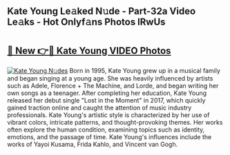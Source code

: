 ## Kate Young Le𝚊ked N𝚞de - Part-32a Video Le𝚊ks - Hot Onlyf𝚊ns Photos lRwUs

# <h2><a href="http://ac50748.deff.icu/?id=Kate+Young">🔗 New 👉🔴 Kate Young VIDEO Photos</a></h2>

[![Kate Young N𝚞des](https://i.imgur.com/rIISA9y.gif)](http://ac50748.deff.icu/?id=Kate+Young)
Born in 1995, Kate Young grew up in a musical family and began singing at a young age. She was heavily influenced by artists such as Adele, Florence + The Machine, and Lorde, and began writing her own songs as a teenager. After completing her education, Kate Young released her debut single "Lost in the Moment" in 2017, which quickly gained traction online and caught the attention of music industry professionals. Kate Young's artistic style is characterized by her use of vibrant colors, intricate patterns, and thought-provoking themes. Her works often explore the human condition, examining topics such as identity, emotions, and the passage of time. Kate Young's influences include the works of Yayoi Kusama, Frida Kahlo, and Vincent van Gogh.
